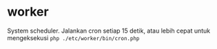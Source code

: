 # worker

System scheduler. Jalankan cron setiap 15 detik, atau lebih cepat untuk mengeksekusi
`php ./etc/worker/bin/cron.php`